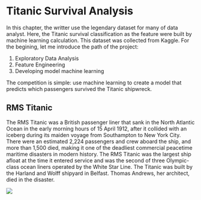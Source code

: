 # Titanic Survival Analysis 

In this chapter, the writter use the legendary dataset for many of data analyst. Here, the Titanic survival classification as the feature were built by machine learning calculation. This dataset was collected from Kaggle. For the begining, let me introduce the path of the project:

1. Exploratory Data Analysis
2. Feature Engineering
3. Developing model machine learning

The competition is simple: use machine learning to create a model that predicts which passengers survived the Titanic shipwreck.

<h2>RMS Titanic</h2>

The RMS Titanic was a British passenger liner that sank in the North Atlantic Ocean in the early morning hours of 15 April 1912, after it collided with an iceberg during its maiden voyage from Southampton to New York City. There were an estimated 2,224 passengers and crew aboard the ship, and more than 1,500 died, making it one of the deadliest commercial peacetime maritime disasters in modern history. The RMS Titanic was the largest ship afloat at the time it entered service and was the second of three Olympic-class ocean liners operated by the White Star Line. The Titanic was built by the Harland and Wolff shipyard in Belfast. Thomas Andrews, her architect, died in the disaster.


<img 
src="https://miro.medium.com/max/700/1*YbEAG3ohTPp1zXNkqYasVw.jpeg"/>




